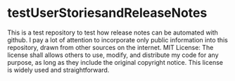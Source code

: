 # testUserStoriesandReleaseNotes
This is a test repository to test how release notes can be automated with github.
I pay a lot of attention to incorporate only public information into this repository, drawn from other sources on the internet.
MIT License: The license shall allows others to use, modify, and distribute my code for any purpose, as long as they include the original copyright notice. This license is widely used and straightforward.
